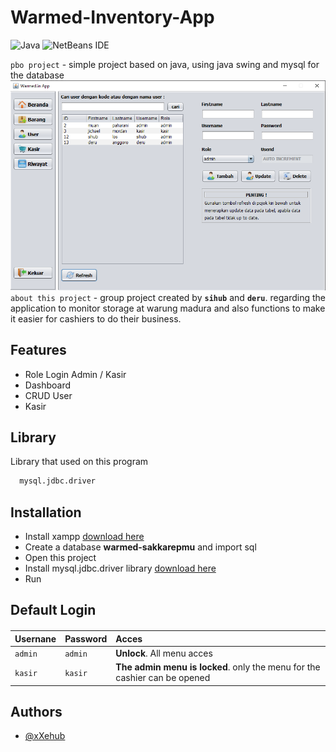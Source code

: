 
# Warmed-Inventory-App
![Java](https://img.shields.io/badge/java-%23ED8B00.svg?style=for-the-badge&logo=openjdk&logoColor=white)
![NetBeans IDE](https://img.shields.io/badge/NetBeansIDE-1B6AC6.svg?style=for-the-badge&logo=apache-netbeans-ide&logoColor=white)

` pbo project ` - simple project based on java, using java swing and mysql for the database
![alt text](https://raw.githubusercontent.com/xXehub/warmed-inventory-app/main/screenshot/panel_user.png)
` about this project ` - group project created by **` sihub `** and **` deru `**. regarding the application to monitor storage at warung madura and also functions to make it easier for cashiers to do their business. 

## Features

- Role Login Admin / Kasir
- Dashboard
- CRUD User
- Kasir


## Library

Library that used on this program

```bash
  mysql.jdbc.driver
```


## Installation

- Install xampp [download here](https://www.apachefriends.org/download.html)
- Create a database **warmed-sakkarepmu** and import sql
- Open this project 
- Install mysql.jdbc.driver library [download here](https://www.cdata.com/kb/tech/mysql-jdbc-netbeans.rst)
- Run 


## Default Login

####

| Usernane | Password     | Acces                |
| :-------- | :------- | :------------------------- |
| `admin` | `admin` | **Unlock**. All menu acces  |
| `kasir`      | `kasir` | **The admin menu is locked**. only the menu for the cashier can be opened|

## Authors

- [@xXehub](https://www.github.com/xXehub)

